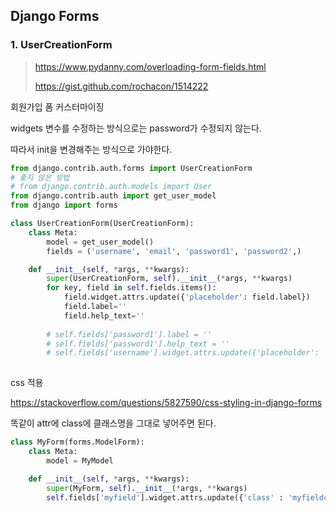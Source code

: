 ## Django Forms



### 1. UserCreationForm

> <https://www.pydanny.com/overloading-form-fields.html>
>
> <https://gist.github.com/rochacon/1514222>

회원가입 폼 커스터마이징

widgets 변수를 수정하는 방식으로는 password가 수정되지 않는다.

따라서 init을 변경해주는 방식으로 가야한다.

```python
from django.contrib.auth.forms import UserCreationForm
# 좋지 않은 방법
# from django.contrib.auth.models import User
from django.contrib.auth import get_user_model
from django import forms

class UserCreationForm(UserCreationForm):
    class Meta:
        model = get_user_model()
        fields = ('username', 'email', 'password1', 'password2',)

    def __init__(self, *args, **kwargs):
        super(UserCreationForm, self).__init__(*args, **kwargs)
        for key, field in self.fields.items():
            field.widget.attrs.update({'placeholder': field.label})
            field.label=''
            field.help_text=''
            
        # self.fields['password1'].label = ''
        # self.fields['password1'].help_text = ''
        # self.fields['username'].widget.attrs.update({'placeholder': ''})
        
```

css 적용

<https://stackoverflow.com/questions/5827590/css-styling-in-django-forms>

똑같이 attr에 class에 클래스명을 그대로 넣어주면 된다.

```python
class MyForm(forms.ModelForm):
    class Meta:
        model = MyModel

    def __init__(self, *args, **kwargs):
        super(MyForm, self).__init__(*args, **kwargs)
        self.fields['myfield'].widget.attrs.update({'class' : 'myfieldclass'})
```

